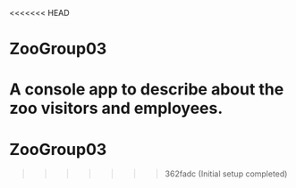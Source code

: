 <<<<<<< HEAD
# ZooGroup03
A console app to describe about the zoo visitors and employees.
=======
# ZooGroup03
>>>>>>> 362fadc (Initial setup completed)
